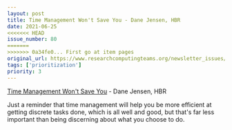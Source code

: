 ```yaml
---
layout: post
title: Time Management Won't Save You - Dane Jensen, HBR
date: 2021-06-25
<<<<<<< HEAD
issue_number: 80
=======
>>>>>>> 0a34fe0... First go at item pages
original_url: https://www.researchcomputingteams.org/newsletter_issues/0080
tags: ['prioritization']
priority: 3
---
```


<!-- markdownlint-disable MD033 -->
<!-- markdownlint-disable MD041 -->
<!-- markdownlint-disable MD049 -->

[Time Management Won't Save You](https://hbr.org/2021/06/time-management-wont-save-you) - Dane Jensen, HBR

Just a reminder that time management will help you be more efficient at getting discrete tasks done, which is all well and good, but that's far less important than being discerning about what you choose to do.
